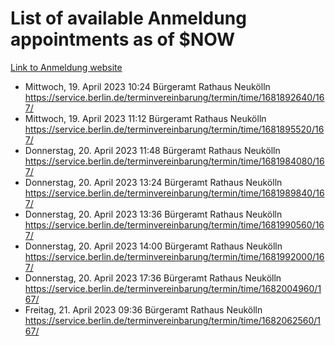 # List of available Anmeldung appointments as of $NOW
[Link to Anmeldung website](https://service.berlin.de/terminvereinbarung/termin/tag.php?termin=1&anliegen[]=120686&dienstleisterlist=122210,122217,327316,122219,327312,122227,327314,122231,327346,122243,327348,122254,122252,329742,122260,329745,122262,329748,122271,327278,122273,327274,122277,327276,330436,122280,327294,122282,327290,122284,327292,122291,327270,122285,327266,122286,327264,122296,327268,150230,329760,122297,327286,122294,327284,122312,329763,122314,329775,122304,327330,122311,327334,122309,327332,317869,122281,327352,122279,329772,122283,122276,327324,122274,327326,122267,329766,122246,327318,122251,327320,122257,327322,122208,327298,122226,327300&herkunft=http%3A%2F%2Fservice.berlin.de%2Fdienstleistung%2F120686%2F)
- Mittwoch, 19. April 2023 10:24 Bürgeramt Rathaus Neukölln https://service.berlin.de/terminvereinbarung/termin/time/1681892640/167/
- Mittwoch, 19. April 2023 11:12 Bürgeramt Rathaus Neukölln https://service.berlin.de/terminvereinbarung/termin/time/1681895520/167/
- Donnerstag, 20. April 2023 11:48 Bürgeramt Rathaus Neukölln https://service.berlin.de/terminvereinbarung/termin/time/1681984080/167/
- Donnerstag, 20. April 2023 13:24 Bürgeramt Rathaus Neukölln https://service.berlin.de/terminvereinbarung/termin/time/1681989840/167/
- Donnerstag, 20. April 2023 13:36 Bürgeramt Rathaus Neukölln https://service.berlin.de/terminvereinbarung/termin/time/1681990560/167/
- Donnerstag, 20. April 2023 14:00 Bürgeramt Rathaus Neukölln https://service.berlin.de/terminvereinbarung/termin/time/1681992000/167/
- Donnerstag, 20. April 2023 17:36 Bürgeramt Rathaus Neukölln https://service.berlin.de/terminvereinbarung/termin/time/1682004960/167/
- Freitag, 21. April 2023 09:36 Bürgeramt Rathaus Neukölln https://service.berlin.de/terminvereinbarung/termin/time/1682062560/167/
